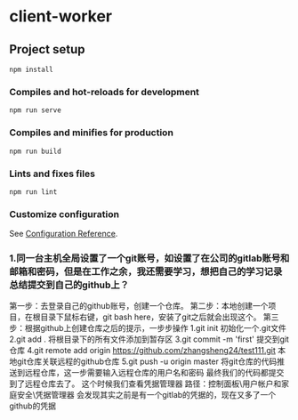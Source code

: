 # client-worker

## Project setup
```
npm install
```

### Compiles and hot-reloads for development
```
npm run serve
```

### Compiles and minifies for production
```
npm run build
```

### Lints and fixes files
```
npm run lint
```

### Customize configuration
See [Configuration Reference](https://cli.vuejs.org/config/).

### 1.同一台主机全局设置了一个git账号，如设置了在公司的gitlab账号和邮箱和密码，但是在工作之余，我还需要学习，想把自己的学习记录总结提交到自己的github上？
第一步：去登录自己的github账号，创建一个仓库。
第二步：本地创建一个项目，在根目录下鼠标右键，git bash here，安装了git之后就会出现这个。
第三步：根据github上创建仓库之后的提示，一步步操作
    1.git init 初始化一个.git文件
    2.git add . 将根目录下的所有文件添加到暂存区
    3.git commit -m 'first' 提交到git仓库
    4.git remote add origin https://github.com/zhangsheng24/test111.git 本地git仓库关联远程的github仓库
    5.git push -u origin master 将git仓库的代码推送到远程仓库，这一步需要输入远程仓库的用户名和密码
最终我们的代码都提交到了远程仓库去了。
这个时候我们查看凭据管理器  路径：控制面板\用户帐户和家庭安全\凭据管理器
会发现其实之前是有一个gitlab的凭据的，现在又多了一个github的凭据
